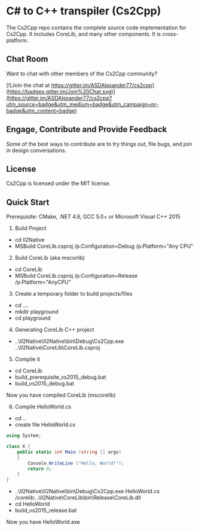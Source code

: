 C# to C++ transpiler (Cs2Cpp)
===========================

The Cs2Cpp repo contains the complete source code implementation for Cs2Cpp. It includes CoreLib, and many other components. It is cross-platform.

Chat Room
---------

Want to chat with other members of the Cs2Cpp community?

[![Join the chat at https://gitter.im/ASDAlexander77/cs2cpp](https://badges.gitter.im/Join%20Chat.svg)](https://gitter.im/ASDAlexander77/cs2cpp?utm_source=badge&utm_medium=badge&utm_campaign=pr-badge&utm_content=badge)

Engage, Contribute and Provide Feedback
---------------------------------------

Some of the best ways to contribute are to try things out, file bugs, and join in design conversations.


License
-------

Cs2Cpp is licensed under the MIT license.

Quick Start
-----------

Prerequisite: CMake, .NET 4.6, GCC 5.0+ or Microsoft Visual C++ 2015 

1) Build Project

* cd Il2Native
* MSBuild CoreLib.csproj /p:Configuration=Debug /p:Platform="Any CPU"

2) Build CoreLib (aka mscorlib)

* cd CoreLib
* MSBuild CoreLib.csproj /p:Configuration=Release /p:Platform="AnyCPU"

3) Create a temporary folder to build projects/files

* cd ..\..
* mkdir playground
* cd playground

4) Generating CoreLib C++ project

* ..\Il2Native\Il2Native\bin\Debug\Cs2Cpp.exe ..\Il2Native\CoreLib\CoreLib.csproj

5) Compile it

* cd CoreLib
* build_prerequisite_vs2015_debug.bat 
* build_vs2015_debug.bat

Now you have compiled CoreLib (mscorelib)

6) Compile HelloWorld.cs

* cd ..
* create file HelloWorld.cs
```C#
using System;

class X {
	public static int Main (string [] args)
	{
		Console.WriteLine ("Hello, World!");
		return 0;
	}
}
```

* ..\Il2Native\Il2Native\bin\Debug\Cs2Cpp.exe HelloWorld.cs /corelib:..\Il2Native\CoreLib\bin\Release\CoreLib.dll
* cd HelloWorld
* build_vs2015_release.bat

Now you have HelloWorld.exe

